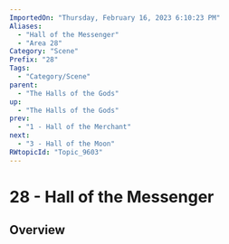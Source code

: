 ```yaml
---
ImportedOn: "Thursday, February 16, 2023 6:10:23 PM"
Aliases:
  - "Hall of the Messenger"
  - "Area 28"
Category: "Scene"
Prefix: "28"
Tags:
  - "Category/Scene"
parent:
  - "The Halls of the Gods"
up:
  - "The Halls of the Gods"
prev:
  - "1 - Hall of the Merchant"
next:
  - "3 - Hall of the Moon"
RWtopicId: "Topic_9603"
---
```

# 28 - Hall of the Messenger
## Overview
